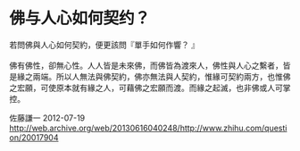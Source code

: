 # 佛与人心如何契约？

<div class="zm-editable-content clearfix">若問佛與人心如何契約，便更該問『單手如何作響？ 』 <br><br>佛有佛性，卻無心性。人人皆是未來佛，而佛皆為渡來人，佛性與人心之繫者，皆是緣之兩端。所以人無法與佛契約，佛亦無法與人契約，惟緣可契約兩方，也惟佛之宏願，可使原本就有緣之人，可藉佛之宏願而渡。而緣之起滅，也非佛或人可掌控。</div>

佐藤謙一 2012-07-19 http://web.archive.org/web/20130616040248/http://www.zhihu.com/question/20017904